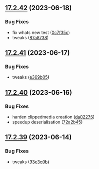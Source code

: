 ## [17.2.42](https://github.com/phandcock/GrampsView/compare/v17.2.41...v17.2.42) (2023-06-18)


### Bug Fixes

* fix whats new test ([0c7f35c](https://github.com/phandcock/GrampsView/commit/0c7f35cf1b8f7eeeea9b07b6cee6cf4708dd269f))
* tweaks ([87a8738](https://github.com/phandcock/GrampsView/commit/87a8738f31611236f5ad4896c90075e52c094e36))



## [17.2.41](https://github.com/phandcock/GrampsView/compare/v17.2.40...v17.2.41) (2023-06-17)


### Bug Fixes

* tweaks ([e369b05](https://github.com/phandcock/GrampsView/commit/e369b059501840c60455587d8b8d81d76bad3b9b))



## [17.2.40](https://github.com/phandcock/GrampsView/compare/v17.2.39...v17.2.40) (2023-06-16)


### Bug Fixes

* harden clippedmedia creation ([da02275](https://github.com/phandcock/GrampsView/commit/da02275147ea27a6ae0d28d6f0ca7bcb27d31d69))
* speedup deserialisation ([72a2b45](https://github.com/phandcock/GrampsView/commit/72a2b457758101c153bab66c52684453ec234608))



## [17.2.39](https://github.com/phandcock/GrampsView/compare/v17.2.38...v17.2.39) (2023-06-14)


### Bug Fixes

* tweaks ([93e3c0b](https://github.com/phandcock/GrampsView/commit/93e3c0b5ce8481cbefda6e240e23ca21a5c533f0))



